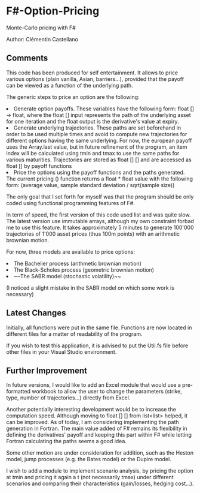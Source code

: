 # F#-Option-Pricing

Monte-Carlo pricing with F#

Author: Clémentin Castellano


## Comments

This code has been produced for self entertainment. It allows to price various options (plain vanilla, Asian, barriers...), provided that the payoff can be viewed as a function of the underlying path.

The generic steps to price an option are the following:
<li>Generate option payoffs. These variables have the following form: float [] -> float, where the float [] input represents the path of the underlying asset for one iteration and the float output is the derivative's value at expiry.
<li>Generate underlying trajectories. These paths are set beforehand in order to be used multiple times and avoid to compute new trajectories for different options having the same underlying. For now, the european payoff uses the Array.last value, but in future refinement of the program, an item index will be calculated using tmin and tmax to use the same paths for various maturities. Trajectories are stored as float [] [] and are accessed as float [] by payoff functions
<li>Price the options using the payoff functions and the paths generated. The current pricing () function returns a float * float value with the following form: (average value, sample standard deviation / sqrt(sample size))

The only goal that I set forth for myself was that the program should be only coded using functional programming features of F#. 

In term of speed, the first version of this code used list<float> and was quite slow. The latest version use immutable arrays, although my own constraint forbad me to use this feature. It takes approximately 5 minutes to generate 100'000 trajectories of 1'000 asset prices (thus 100m points) with an arithmetic brownian motion.

For now, three models are available to price options:
<li>The Bachelier process (arithmetic brownian motion)
<li>The Black-Scholes process (geometric brownian motion)
<li>~~The SABR model (stochastic volatility)~~

(I noticed a slight mistake in the SABR model on which some work is necessary)

## Latest Changes

Initially, all functions were put in the same file. Functions are now located in different files for a matter of readability of the program.

If you wish to test this application, it is advised to put the Util.fs file before other files in your Visual Studio environment.

## Further Improvement

In future versions, I would like to add an Excel module that would use a pre-formatted workbook to allow the user to change the parameters (strike, type, number of trajectories...) directly from Excel.

Another potentially interesting development would be to increase the computation speed. Although moving to float [] [] from list<list<float>> helped, it can be improved. As of today, I am considering implementing the path generation in Fortran. The main value added of F# remains its flexibility in defining the derivatives' payoff and keeping this part within F# while letting Fortran calculating the paths seems a good idea.

Some other motion are under consideration for addition, such as the Heston model, jump processes (e.g. the Bates model) or the Dupire model.

I wish to add a module to implement scenario analysis, by pricing the option at tmin and pricing it again a t (not necessarily tmax) under different scenarios and comparing their characteristics (gain/losses, hedging cost...).

